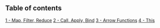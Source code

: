 ## Table of contents

[1 - Map, Filter, Reduce](/map_filter_reduce)
[2 - Call, Apply, Bind](/call_apply_bind)
[3 - Arrow Functions](/arrow_functions)
[4 - This](/this)
